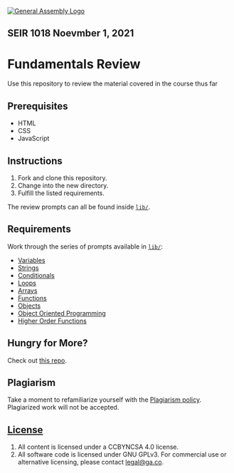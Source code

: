 [![General Assembly Logo](https://camo.githubusercontent.com/1a91b05b8f4d44b5bbfb83abac2b0996d8e26c92/687474703a2f2f692e696d6775722e636f6d2f6b6538555354712e706e67)](https://generalassemb.ly/education/web-development-immersive)


## SEIR 1018 Noevmber 1, 2021


# Fundamentals Review

Use this repository to review the material covered in the course thus far

## Prerequisites

- HTML
- CSS
- JavaScript

## Instructions

1. Fork and clone this repository.
1. Change into the new directory.
1. Fulfill the listed requirements.

The review prompts can all be found inside [`lib/`](lib/).

## Requirements

Work through the series of prompts available in [`lib/`](lib/):

- [Variables](lib/variables.js)
- [Strings](lib/strings.js)
- [Conditionals](lib/conditionals.js)
- [Loops](lib/loops.js)
- [Arrays](lib/arrays.js)
- [Functions](lib/functions.js)
- [Objects](lib/objects.js)
- [Object Oriented Programming](lib/oop.js)
- [Higher Order Functions](lib/hof.js)

## Hungry for More?
Check out [this repo](https://git.generalassemb.ly/seir-1018/checkpoint-javascript).

## Plagiarism

Take a moment to refamiliarize yourself with the [Plagiarism policy](https://git.generalassemb.ly/DC-WDI/Administrative/blob/master/plagiarism.md). Plagiarized work will not be accepted.

## [License](LICENSE)

1.  All content is licensed under a CC­BY­NC­SA 4.0 license.
1.  All software code is licensed under GNU GPLv3. For commercial use or
    alternative licensing, please contact legal@ga.co.
